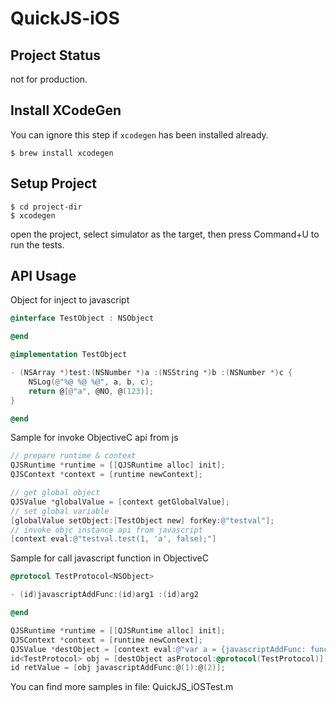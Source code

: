 # QuickJS-iOS

## Project Status
not for production.

## Install XCodeGen

You can ignore this step if `xcodegen` has been installed already.

```
$ brew install xcodegen
```

## Setup Project

```
$ cd project-dir
$ xcodegen
``` 
open the project, select simulator as the target, then press Command+U to run the tests.

## API Usage

Object for inject to javascript

```objective-c
@interface TestObject : NSObject

@end

@implementation TestObject

- (NSArray *)test:(NSNumber *)a :(NSString *)b :(NSNumber *)c {
    NSLog(@"%@ %@ %@", a, b, c);
    return @[@"a", @NO, @(123)];
}

@end
```

Sample for invoke ObjectiveC api from js

```objective-c
// prepare runtime & context
QJSRuntime *runtime = [[QJSRuntime alloc] init];
QJSContext *context = [runtime newContext];

// get global object
QJSValue *globalValue = [context getGlobalValue];
// set global variable
[globalValue setObject:[TestObject new] forKey:@"testval"];
// invoke objc instance api from javascript
[context eval:@"testval.test(1, 'a', false);"]

```

Sample for call javascript function in ObjectiveC

```objective-c
@protocol TestProtocol<NSObject>

- (id)javascriptAddFunc:(id)arg1 :(id)arg2

@end

QJSRuntime *runtime = [[QJSRuntime alloc] init];
QJSContext *context = [runtime newContext];
QJSValue *destObject = [context eval:@"var a = {javascriptAddFunc: function(a, b){return a * 10 + b;}}; a;"];
id<TestProtocol> obj = [destObject asProtocol:@protocol(TestProtocol)];
id retValue = [obj javascriptAddFunc:@(1):@(2)];
```

You can find more samples in file: QuickJS_iOSTest.m